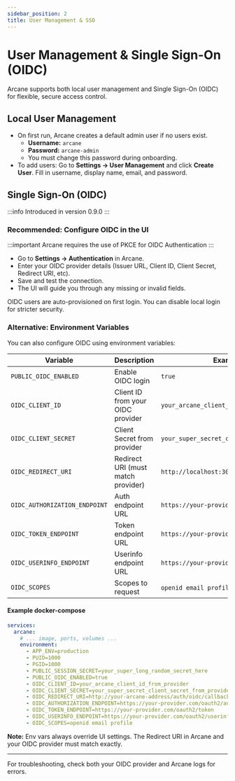 ```yaml
---
sidebar_position: 2
title: User Management & SSO
---
```


# User Management & Single Sign-On (OIDC)

Arcane supports both local user management and Single Sign-On (OIDC) for flexible, secure access control.

## Local User Management

- On first run, Arcane creates a default admin user if no users exist.
  - **Username:** `arcane`
  - **Password:** `arcane-admin`
  - You must change this password during onboarding.
- To add users: Go to **Settings → User Management** and click **Create User**. Fill in username, display name, email, and password.

## Single Sign-On (OIDC)

:::info
Introduced in version 0.9.0
:::

### Recommended: Configure OIDC in the UI

:::important
Arcane requires the use of PKCE for OIDC Authentication
:::

- Go to **Settings → Authentication** in Arcane.
- Enter your OIDC provider details (Issuer URL, Client ID, Client Secret, Redirect URI, etc).
- Save and test the connection.
- The UI will guide you through any missing or invalid fields.

OIDC users are auto-provisioned on first login. You can disable local login for stricter security.

### Alternative: Environment Variables

You can also configure OIDC using environment variables:

| Variable                      | Description                        | Example/Default                                 |
| ----------------------------- | ---------------------------------- | ----------------------------------------------- |
| `PUBLIC_OIDC_ENABLED`         | Enable OIDC login                  | `true`                                          |
| `OIDC_CLIENT_ID`              | Client ID from your OIDC provider  | `your_arcane_client_id_from_provider`           |
| `OIDC_CLIENT_SECRET`          | Client Secret from provider        | `your_super_secret_client_secret_from_provider` |
| `OIDC_REDIRECT_URI`           | Redirect URI (must match provider) | `http://localhost:3000/auth/oidc/callback`      |
| `OIDC_AUTHORIZATION_ENDPOINT` | Auth endpoint URL                  | `https://your-provider.com/oauth2/authorize`    |
| `OIDC_TOKEN_ENDPOINT`         | Token endpoint URL                 | `https://your-provider.com/oauth2/token`        |
| `OIDC_USERINFO_ENDPOINT`      | Userinfo endpoint URL              | `https://your-provider.com/oauth2/userinfo`     |
| `OIDC_SCOPES`                 | Scopes to request                  | `openid email profile` (default)                |

#### Example docker-compose

```yaml
services:
  arcane:
    # ... image, ports, volumes ...
    environment:
      - APP_ENV=production
      - PUID=1000
      - PGID=1000
      - PUBLIC_SESSION_SECRET=your_super_long_random_secret_here
      - PUBLIC_OIDC_ENABLED=true
      - OIDC_CLIENT_ID=your_arcane_client_id_from_provider
      - OIDC_CLIENT_SECRET=your_super_secret_client_secret_from_provider
      - OIDC_REDIRECT_URI=http://your-arcane-address/auth/oidc/callback
      - OIDC_AUTHORIZATION_ENDPOINT=https://your-provider.com/oauth2/authorize
      - OIDC_TOKEN_ENDPOINT=https://your-provider.com/oauth2/token
      - OIDC_USERINFO_ENDPOINT=https://your-provider.com/oauth2/userinfo
      - OIDC_SCOPES=openid email profile
```

**Note:** Env vars always override UI settings. The Redirect URI in Arcane and your OIDC provider must match exactly.

---

For troubleshooting, check both your OIDC provider and Arcane logs for errors.

